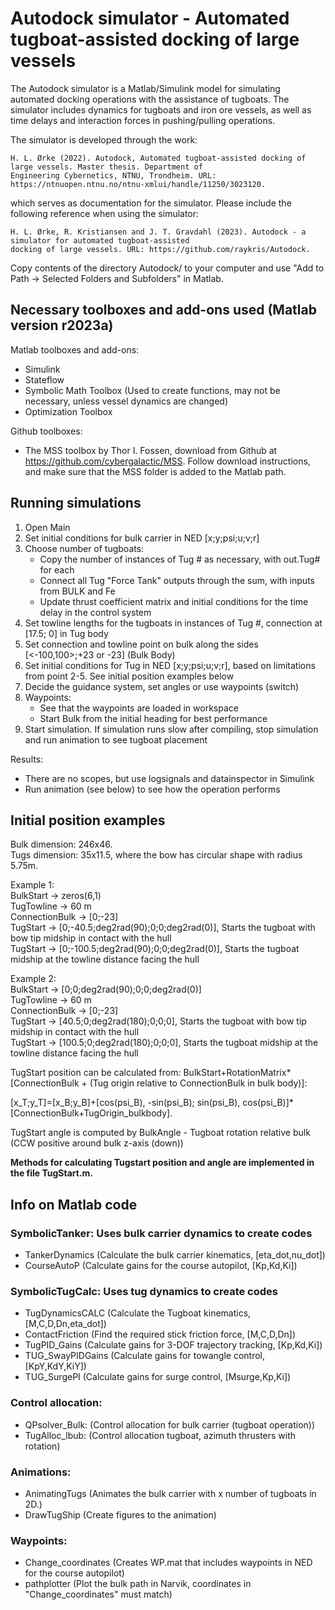 # Autodock simulator - Automated tugboat-assisted docking of large vessels

The Autodock simulator is a Matlab/Simulink model for simulating automated docking operations with the assistance of tugboats. The simulator includes dynamics for tugboats and iron ore vessels, as well as time delays and interaction forces in pushing/pulling operations. 

The simulator is developed through the work:

	H. L. Ørke (2022). Autodock, Automated tugboat-assisted docking of large vessels. Master thesis. Department of 
 	Engineering Cybernetics, NTNU, Trondheim. URL: https://ntnuopen.ntnu.no/ntnu-xmlui/handle/11250/3023120.

which serves as documentation for the simulator. Please include the following reference when using the simulator:

	H. L. Ørke, R. Kristiansen and J. T. Gravdahl (2023). Autodock - a simulator for automated tugboat-assisted 
 	docking of large vessels. URL: https://github.com/raykris/Autodock. 

Copy contents of the directory Autodock/ to your computer and use "Add to Path -> Selected Folders and Subfolders" in Matlab.

## Necessary toolboxes and add-ons used (Matlab version r2023a)

Matlab toolboxes and add-ons:
 - Simulink
 - Stateflow
 - Symbolic Math Toolbox (Used to create functions, may not be necessary, unless vessel dynamics are changed)
 - Optimization Toolbox <br /> 

Github toolboxes:
 - The MSS toolbox by Thor I. Fossen, download from Github at https://github.com/cybergalactic/MSS. Follow download instructions, and make sure that the MSS folder is added to the Matlab path.


## Running simulations

1. Open Main
2. Set initial conditions for bulk carrier in NED [x;y;psi;u;v;r] 
3. Choose number of tugboats:
   - Copy the number of instances of Tug # as necessary, with out.Tug# for each
   - Connect all Tug "Force Tank" outputs through the sum, with inputs from BULK and Fe
   - Update thrust coefficient matrix and initial conditions for the time delay in the control system
4. Set towline lengths for the tugboats in instances of Tug #, connection at [17.5; 0] in Tug body
5. Set connection and towline point on bulk along the sides [<-100,100>;+23 or -23] (Bulk Body) 
6. Set initial conditions for Tug in NED [x;y;psi;u;v;r], based on limitations from point 2-5. See initial position examples below
7. Decide the guidance system, set angles or use waypoints (switch)
8. Waypoints:
   - See that the waypoints are loaded in workspace
   - Start Bulk from the initial heading for best performance
9. Start simulation. If simulation runs slow after compiling, stop simulation and run animation to see tugboat placement

Results:
 - There are no scopes, but use logsignals and datainspector in Simulink
 - Run animation (see below) to see how the operation performs

## Initial position examples

Bulk dimension: 246x46. <br />
Tugs dimension: 35x11.5, where the bow has circular shape with radius 5.75m.

Example 1: <br /> 
BulkStart 	-> zeros(6,1) <br />
TugTowline 	-> 60 m <br />
ConnectionBulk	-> [0;-23] <br /> 
TugStart	-> [0;-40.5;deg2rad(90);0;0;deg2rad(0)], Starts the tugboat with bow tip midship in contact with the hull  <br />
TugStart	-> [0;-100.5;deg2rad(90);0;0;deg2rad(0)], Starts the tugboat midship at the towline distance facing the hull  <br />

Example 2: <br /> 
BulkStart 	-> [0;0;deg2rad(90);0;0;deg2rad(0)] <br />
TugTowline 	-> 60 m  <br />
ConnectionBulk	-> [0;-23]  <br />
TugStart	-> [40.5;0;deg2rad(180);0;0;0], Starts the tugboat with bow tip midship in contact with the hull  <br />
TugStart	-> [100.5;0;deg2rad(180);0;0;0], Starts the tugboat midship at the towline distance facing the hull  <br />

TugStart position can be calculated from: BulkStart+RotationMatrix*[ConnectionBulk + (Tug origin relative to ConnectionBulk in bulk body)]:

[x_T;y_T]=[x_B;y_B]+[cos(psi_B), -sin(psi_B); sin(psi_B), cos(psi_B)]*[ConnectionBulk+TugOrigin_bulkbody]. 

TugStart angle is computed by BulkAngle - Tugboat rotation relative bulk (CCW positive around bulk z-axis (down))

**Methods for calculating Tugstart position and angle are implemented in the file TugStart.m.**

## Info on Matlab code

### SymbolicTanker: Uses bulk carrier dynamics to create codes

- TankerDynamics 	(Calculate the bulk carrier kinematics, [eta_dot,nu_dot])
- CourseAutoP 		(Calculate gains for the course autopilot, [Kp,Kd,Ki])		


### SymbolicTugCalc: Uses tug dynamics to create codes

- TugDynamicsCALC	(Calculate the Tugboat kinematics, [M,C,D,Dn,eta_dot])
- ContactFriction	(Find the required stick friction force, [M,C,D,Dn])	
- TugPID_Gains 		(Calculate gains for 3-DOF trajectory tracking, [Kp,Kd,Ki])
- TUG_SwayPIDGains      (Calculate gains for towangle control, [KpY,KdY,KiY])
- TUG_SurgePI		(Calculate gains for surge control, [Msurge,Kp,Ki])


### Control allocation:

- QPsolver_Bulk: 	(Control allocation for bulk carrier (tugboat operation))
- TugAlloc_lbub: 	(Control allocation tugboat, azimuth thrusters with rotation)


### Animations:

- AnimatingTugs 	(Animates the bulk carrier with x number of tugboats in 2D.)
- DrawTugShip  		(Create figures to the animation)

### Waypoints: 

- Change_coordinates 	(Creates WP.mat that includes waypoints in NED for the course autopilot)
- pathplotter 		(Plot the bulk path in Narvik, coordinates in "Change_coordinates" must match)


